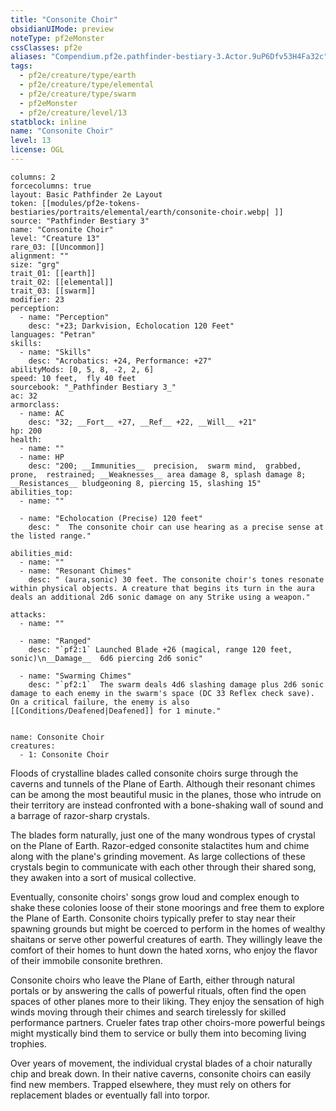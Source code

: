 ```yaml
---
title: "Consonite Choir"
obsidianUIMode: preview
noteType: pf2eMonster
cssClasses: pf2e
aliases: "Compendium.pf2e.pathfinder-bestiary-3.Actor.9uP6Dfv53H4Fa32c" 
tags:
  - pf2e/creature/type/earth
  - pf2e/creature/type/elemental
  - pf2e/creature/type/swarm
  - pf2eMonster
  - pf2e/creature/level/13
statblock: inline
name: "Consonite Choir"
level: 13
license: OGL
---
```


```statblock
columns: 2
forcecolumns: true
layout: Basic Pathfinder 2e Layout
token: [[modules/pf2e-tokens-bestiaries/portraits/elemental/earth/consonite-choir.webp| ]]
source: "Pathfinder Bestiary 3"
name: "Consonite Choir"
level: "Creature 13"
rare_03: [[Uncommon]]
alignment: ""
size: "grg"
trait_01: [[earth]]
trait_02: [[elemental]]
trait_03: [[swarm]]
modifier: 23
perception:
  - name: "Perception"
    desc: "+23; Darkvision, Echolocation 120 Feet"
languages: "Petran"
skills:
  - name: "Skills"
    desc: "Acrobatics: +24, Performance: +27"
abilityMods: [0, 5, 8, -2, 2, 6]
speed: 10 feet,  fly 40 feet
sourcebook: "_Pathfinder Bestiary 3_"
ac: 32
armorclass:
  - name: AC
    desc: "32; __Fort__ +27, __Ref__ +22, __Will__ +21"
hp: 200
health:
  - name: ""
  - name: HP
    desc: "200; __Immunities__  precision,  swarm mind,  grabbed,  prone,  restrained; __Weaknesses__ area damage 8, splash damage 8; __Resistances__ bludgeoning 8, piercing 15, slashing 15"
abilities_top:
  - name: ""

  - name: "Echolocation (Precise) 120 feet"
    desc: "  The consonite choir can use hearing as a precise sense at the listed range."

abilities_mid:
  - name: ""
  - name: "Resonant Chimes"
    desc: " (aura,sonic) 30 feet. The consonite choir's tones resonate within physical objects. A creature that begins its turn in the aura deals an additional 2d6 sonic damage on any Strike using a weapon."

attacks:
  - name: ""

  - name: "Ranged"
    desc: "`pf2:1` Launched Blade +26 (magical, range 120 feet, sonic)\n__Damage__  6d6 piercing 2d6 sonic"

  - name: "Swarming Chimes"
    desc: "`pf2:1`  The swarm deals 4d6 slashing damage plus 2d6 sonic damage to each enemy in the swarm's space (DC 33 Reflex check save). On a critical failure, the enemy is also [[Conditions/Deafened|Deafened]] for 1 minute."
 
```

```encounter-table
name: Consonite Choir
creatures:
  - 1: Consonite Choir
```



Floods of crystalline blades called consonite choirs surge through the caverns and tunnels of the Plane of Earth. Although their resonant chimes can be among the most beautiful music in the planes, those who intrude on their territory are instead confronted with a bone-shaking wall of sound and a barrage of razor-sharp crystals.

The blades form naturally, just one of the many wondrous types of crystal on the Plane of Earth. Razor-edged consonite stalactites hum and chime along with the plane's grinding movement. As large collections of these crystals begin to communicate with each other through their shared song, they awaken into a sort of musical collective.

Eventually, consonite choirs' songs grow loud and complex enough to shake these colonies loose of their stone moorings and free them to explore the Plane of Earth. Consonite choirs typically prefer to stay near their spawning grounds but might be coerced to perform in the homes of wealthy shaitans or serve other powerful creatures of earth. They willingly leave the comfort of their homes to hunt down the hated xorns, who enjoy the flavor of their immobile consonite brethren.

Consonite choirs who leave the Plane of Earth, either through natural portals or by answering the calls of powerful rituals, often find the open spaces of other planes more to their liking. They enjoy the sensation of high winds moving through their chimes and search tirelessly for skilled performance partners. Crueler fates trap other choirs-more powerful beings might mystically bind them to service or bully them into becoming living trophies.

Over years of movement, the individual crystal blades of a choir naturally chip and break down. In their native caverns, consonite choirs can easily find new members. Trapped elsewhere, they must rely on others for replacement blades or eventually fall into torpor.
